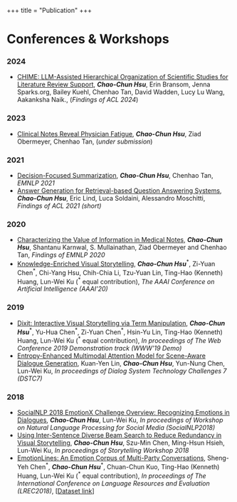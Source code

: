 +++
title = "Publication"
+++

# Conferences & Workshops
### 2024
* [CHIME: LLM-Assisted Hierarchical Organization of Scientific Studies for Literature Review Support](), **_Chao-Chun Hsu_**, Erin Bransom, Jenna Sparks.org, Bailey Kuehl, Chenhao Tan, David Wadden, Lucy Lu Wang, Aakanksha Naik., (*Findings of ACL 2024*)
### 2023
* [Clinical Notes Reveal Physician Fatigue](https://arxiv.org/abs/2312.03077), **_Chao-Chun Hsu_**,  Ziad Obermeyer, Chenhao Tan, (*under submission*)
### 2021
* [Decision-Focused Summarization](https://arxiv.org/abs/2109.06896), **_Chao-Chun Hsu_**, Chenhao Tan, *EMNLP 2021*
* [Answer Generation for Retrieval-based Question Answering Systems](https://arxiv.org/abs/2106.00955), **_Chao-Chun Hsu_**, Eric Lind, Luca Soldaini, Alessandro Moschitti, *Findings of ACL 2021 (short)*
### 2020
* [Characterizing the Value of Information in Medical Notes](https://arxiv.org/pdf/2010.03574.pdf), **_Chao-Chun Hsu_**, Shantanu Karnwal, S. Mullainathan, Ziad Obermeyer and Chenhao Tan, *Findings of EMNLP 2020*
* [Knowledge-Enriched Visual Storytelling](https://arxiv.org/abs/1912.01496), **_Chao-Chun Hsu_**<sup>\*</sup>, Zi-Yuan Chen<sup>\*</sup>, Chi-Yang Hsu, Chih-Chia Li, Tzu-Yuan Lin, Ting-Hao (Kenneth) Huang, Lun-Wei Ku (<sup>\*</sup> equal contribution), *The AAAI Conference on Artificial Intelligence (AAAI'20)*  

### 2019
* [Dixit: Interactive Visual Storytelling via Term Manipulation](https://arxiv.org/abs/1903.02230), **_Chao-Chun Hsu_**<sup>\*</sup>, Yu-Hua Chen<sup>\*</sup>, Zi-Yuan Chen<sup>\*</sup>, Hsin-Yu Lin, Ting-Hao (Kenneth) Huang, Lun-Wei Ku (<sup>\*</sup> equal contribution), *In proceedings of The Web Conference 2019 Demonstration track (WWW'19 Demo)*  
* [Entropy-Enhanced Multimodal Attention Model for Scene-Aware Dialogue Generation](http://workshop.colips.org/dstc7/papers/25.pdf), Kuan-Yen Lin, **_Chao-Chun Hsu_**, Yun-Nung Chen, Lun-Wei Ku, *In proceedings of Dialog System Technology Challenges 7 (DSTC7)*   

### 2018
* [SocialNLP 2018 EmotionX Challenge Overview: Recognizing Emotions in Dialogues](https://www.aclweb.org/anthology/W18-3505), **_Chao-Chun Hsu_**, Lun-Wei Ku, *In proceedings of Workshop on Natural Language Processing for Social Media (SocialNLP2018)*  
* [Using Inter-Sentence Diverse Beam Search to Reduce Redundancy in Visual Storytelling](https://arxiv.org/abs/1805.11867), **_Chao-Chun Hsu_**, Szu-Min Chen, Ming-Hsun Hsieh, Lun-Wei Ku, *In proceedings of Storytelling Workshop 2018*  
* [EmotionLines: An Emotion Corpus of Multi-Party Conversations](https://arxiv.org/abs/1802.08379), Sheng-Yeh Chen<sup>\*</sup>, **_Chao-Chun Hsu_**<sup>\*</sup>, Chuan-Chun Kuo, Ting-Hao (Kenneth) Huang, Lun-Wei Ku (<sup>\*</sup> equal contribution), *In proceedings of The International Conference on Language Resources and Evaluation (LREC2018)*, \[[Dataset link](http://doraemon.iis.sinica.edu.tw/emotionlines/index.html)\]
